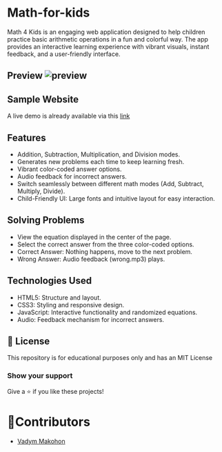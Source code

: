 # Math-for-kids
Math 4 Kids is an engaging web application designed to help children practice basic arithmetic operations in a fun and colorful way. The app provides an interactive learning experience with vibrant visuals, instant feedback, and a user-friendly interface.

## Preview ![preview](https://github.com/user-attachments/assets/c26c9c78-0d43-49e0-b441-9327cc3ec466)

## Sample Website
A live demo is already available via this [link](https://vadymmakohon.github.io/Math-for-kids/)

## Features
- Addition, Subtraction, Multiplication, and Division modes.
- Generates new problems each time to keep learning fresh.
- Vibrant color-coded answer options.
- Audio feedback for incorrect answers.
- Switch seamlessly between different math modes (Add, Subtract, Multiply, Divide).
- Child-Friendly UI: Large fonts and intuitive layout for easy interaction.

## Solving Problems
- View the equation displayed in the center of the page.
- Select the correct answer from the three color-coded options.
- Correct Answer: Nothing happens, move to the next problem.
- Wrong Answer: Audio feedback (wrong.mp3) plays.

## Technologies Used
- HTML5: Structure and layout.
- CSS3: Styling and responsive design.
- JavaScript: Interactive functionality and randomized equations.
- Audio: Feedback mechanism for incorrect answers.

## 📜 License

This repository is for educational purposes only and has an MIT License

### Show your support

Give a ⭐ if you like these projects!

# 👤Contributors

- [Vadym Makohon](https://github.com/VadymMakohon)
